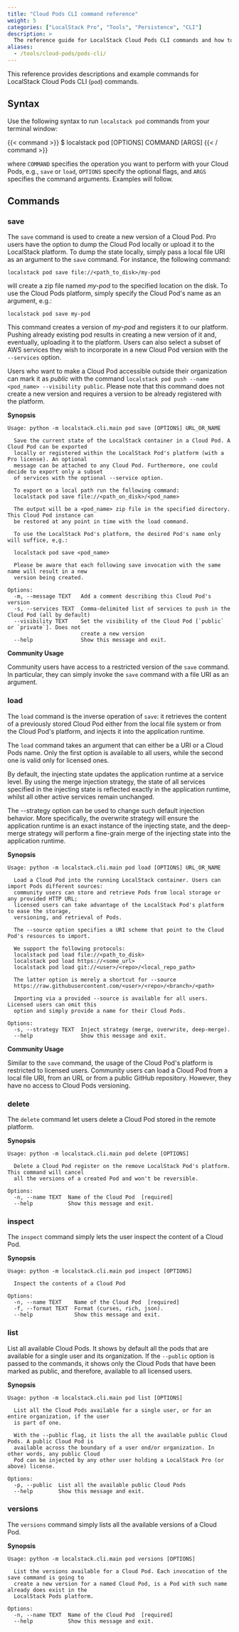 ```yaml
---
title: "Cloud Pods CLI command reference"
weight: 5
categories: ["LocalStack Pro", "Tools", "Persistence", "CLI"]
description: >
  The reference guide for LocalStack Cloud Pods CLI commands and how to get started on using them!
aliases:
  - /tools/cloud-pods/pods-cli/
---
```


This reference provides descriptions and example commands for LocalStack Cloud Pods CLI (`pod`) commands.

## Syntax

Use the following syntax to run `localstack pod` commands from your terminal window:

{{< command >}}
$ localstack pod [OPTIONS] COMMAND [ARGS]
{{< / command >}}

where `COMMAND` specifies the operation you want to perform with your Cloud Pods, e.g., `save` or `load`, `OPTIONS` specify the optional flags, and `ARGS` specifies the command arguments. Examples will follow.

## Commands

### save
The `save` command is used to create a new version of a Cloud Pod. Pro users have the option to dump the Cloud Pod locally or upload it to the LocalStack platform.
To dump the state locally, simply pass a local file URI as an argument to the `save` command. For instance, the following command:
```
localstack pod save file://<path_to_disk>/my-pod
```
will create a zip file named _my-pod_ to the specified location on the disk.
To use the Cloud Pods platform, simply specify the Cloud Pod's name as an argument, e.g.:
```
localstack pod save my-pod
```
This command creates a version of _my-pod_ and registers it to our platform.
Pushing already existing pod results in creating a new version of it and, eventually, uploading it to the platform.
Users can also select a subset of AWS services they wish to incorporate in a new Cloud Pod version with the `--services` option.

Users who want to make a Cloud Pod accessible outside their organization can mark it as *public* with the command `localstack pod push --name <pod_name> --visibility public`.
Please note that this command does not create a new version and requires a version to be already registered with the platform.

**Synopsis**
```
Usage: python -m localstack.cli.main pod save [OPTIONS] URL_OR_NAME

  Save the current state of the LocalStack container in a Cloud Pod. A Cloud Pod can be exported
  locally or registered within the LocalStack Pod's platform (with a Pro license). An optional
  message can be attached to any Cloud Pod. Furthermore, one could decide to export only a subset
  of services with the optional --service option.

  To export on a local path run the following command:
  localstack pod save file://<path_on_disk>/<pod_name>

  The output will be a <pod_name> zip file in the specified directory. This Cloud Pod instance can
  be restored at any point in time with the load command.

  To use the LocalStack Pod's platform, the desired Pod's name only will suffice, e,g.:

  localstack pod save <pod_name>

  Please be aware that each following save invocation with the same name will result in a new
  version being created.

Options:
  -m, --message TEXT   Add a comment describing this Cloud Pod's version
  -s, --services TEXT  Comma-delimited list of services to push in the Cloud Pod (all by default)
  --visibility TEXT    Set the visibility of the Cloud Pod [`public` or `private`]. Does not
                       create a new version
  --help               Show this message and exit.
```

**Community Usage**

Community users have access to a restricted version of the `save` command. 
In particular, they can simply invoke the `save` command with a file URI as an argument.

### load

The `load` command is the inverse operation of `save`: it retrieves the content of a previously stored Cloud Pod either from the local file system or from the Cloud Pod's platform, and injects it into the application runtime.

The `load` command takes an argument that can either be a URI or a Cloud Pods name. Only the first option is available to all users, while the second one is valid only for licensed ones.

By default, the injecting state updates the application runtime at a service level. By using the merge injection strategy, the state of all services specified in the injecting state is reflected exactly in the application runtime, whilst all other active services remain unchanged.

The --strategy option can be used to change such default injection behavior. More specifically, the overwrite strategy will ensure the application runtime is an exact instance of the injecting state, and the deep-merge strategy will perform a fine-grain merge of the injecting state into the application runtime.

**Synopsis**
```
Usage: python -m localstack.cli.main pod load [OPTIONS] URL_OR_NAME

  Load a Cloud Pod into the running LocalStack container. Users can import Pods different sources:
  community users can store and retrieve Pods from local storage or any provided HTTP URL;
  licensed users can take advantage of the LocalStack Pod's platform to ease the storage,
  versioning, and retrieval of Pods.

  The --source option specifies a URI scheme that point to the Cloud Pod's resources to import.

  We support the following protocols:
  localstack pod load file://<path_to_disk>
  localstack pod load https://<some_url>
  localstack pod load git://<user>/<repo>/<local_repo_path>

  The latter option is merely a shortcut for --source
  https://raw.githubusercontent.com/<user>/<repo>/<branch>/<path>

  Importing via a provided --source is available for all users. Licensed users can omit this
  option and simply provide a name for their Cloud Pods.

Options:
  -s, --strategy TEXT  Inject strategy (merge, overwrite, deep-merge).
  --help               Show this message and exit.
```

**Community Usage**

Similar to the `save` command, the usage of the Cloud Pod's platform is restricted to licensed users.
Community users can load a Cloud Pod from a local file URI, from an URL or from a public GitHub repository. However, they have no access to Cloud Pods versioning.

### delete

The `delete` command let users delete a Cloud Pod stored in the remote platform.

**Synopsis**
```
Usage: python -m localstack.cli.main pod delete [OPTIONS]

  Delete a Cloud Pod register on the remove LocalStack Pod's platform. This command will cancel
  all the versions of a created Pod and won't be reversible.

Options:
  -n, --name TEXT  Name of the Cloud Pod  [required]
  --help           Show this message and exit.
```

### inspect

The `inspect` command simply lets the user inspect the content of a Cloud Pod.

**Synopsis**
```
Usage: python -m localstack.cli.main pod inspect [OPTIONS]

  Inspect the contents of a Cloud Pod

Options:
  -n, --name TEXT    Name of the Cloud Pod  [required]
  -f, --format TEXT  Format (curses, rich, json).
  --help             Show this message and exit.
```

### list

List all available Cloud Pods. It shows by default all the pods that are available for a single user and its organization. If the `--public` option is passed to the commands, it shows only the Cloud Pods that have been marked as public, and therefore, available to all licensed users.

**Synopsis**
```
Usage: python -m localstack.cli.main pod list [OPTIONS]

  List all the Cloud Pods available for a single user, or for an entire organization, if the user
  is part of one.

  With the --public flag, it lists the all the available public Cloud Pods. A public Cloud Pod is
  available across the boundary of a user ond/or organization. In other words, any public Cloud
  Pod can be injected by any other user holding a LocalStack Pro (or above) license.

Options:
  -p, --public  List all the available public Cloud Pods
  --help        Show this message and exit.
```

### versions

The `versions` command simply lists all the available versions of a Cloud Pod.

**Synopsis**
```
Usage: python -m localstack.cli.main pod versions [OPTIONS]

  List the versions available for a Cloud Pod. Each invocation of the save command is going to
  create a new version for a named Cloud Pod, is a Pod with such name already does exist in the
  LocalStack Pods platform.

Options:
  -n, --name TEXT  Name of the Cloud Pod  [required]
  --help           Show this message and exit.
```